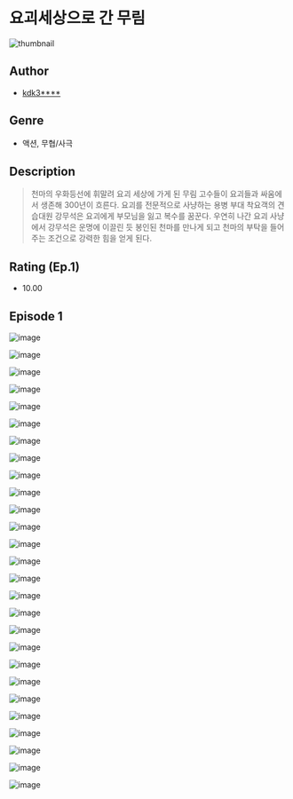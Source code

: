 # 요괴세상으로 간 무림
![thumbnail](https://image-comic.pstatic.net/user_contents_data/challenge_comic/2023/05/24/367041/upload_3558514842332573747_480x623.jpeg)

## Author
- [kdk3****](https://comic.naver.com/artistTitle?id=367041)

## Genre
- 액션, 무협/사극

## Description
> 천마의 우화등선에 휘말려 요괴 세상에 가게 된 무림 고수들이 요괴들과 싸움에서 생존해 300년이 흐른다. 요괴를 전문적으로 사냥하는 용병 부대 착요객의 견습대원 강무석은 요괴에게 부모님을 잃고 복수를 꿈꾼다. 우연히 나간 요괴 사냥에서 강무석은 운명에 이끌린 듯 봉인된 천마를 만나게 되고 천마의 부탁을 들어주는 조건으로 강력한 힘을 얻게 된다.


## Rating (Ep.1)
- 10.00

## Episode 1
![image](https://image-comic.pstatic.net/user_contents_data/challenge_comic/2023/05/24/367041/upload_3833179246452357473.jpeg)

![image](https://image-comic.pstatic.net/user_contents_data/challenge_comic/2023/05/24/367041/upload_3774637953220228198.jpeg)

![image](https://image-comic.pstatic.net/user_contents_data/challenge_comic/2023/05/24/367041/upload_7004280929790474597.jpeg)

![image](https://image-comic.pstatic.net/user_contents_data/challenge_comic/2023/05/24/367041/upload_3978707488251012708.jpeg)

![image](https://image-comic.pstatic.net/user_contents_data/challenge_comic/2023/05/24/367041/upload_3474590220101772856.jpeg)

![image](https://image-comic.pstatic.net/user_contents_data/challenge_comic/2023/05/24/367041/upload_3688785877757146467.jpeg)

![image](https://image-comic.pstatic.net/user_contents_data/challenge_comic/2023/05/24/367041/upload_3761122950317158450.jpeg)

![image](https://image-comic.pstatic.net/user_contents_data/challenge_comic/2023/05/24/367041/upload_7220449094714090595.jpeg)

![image](https://image-comic.pstatic.net/user_contents_data/challenge_comic/2023/05/24/367041/upload_3847028686409982264.jpeg)

![image](https://image-comic.pstatic.net/user_contents_data/challenge_comic/2023/05/24/367041/upload_7292796951267992373.jpeg)

![image](https://image-comic.pstatic.net/user_contents_data/challenge_comic/2023/05/24/367041/upload_7291947257181974583.jpeg)

![image](https://image-comic.pstatic.net/user_contents_data/challenge_comic/2023/05/24/367041/upload_3486739625298506553.jpeg)

![image](https://image-comic.pstatic.net/user_contents_data/challenge_comic/2023/05/24/367041/upload_7004053112631747427.jpeg)

![image](https://image-comic.pstatic.net/user_contents_data/challenge_comic/2023/05/24/367041/upload_3846695538648179044.jpeg)

![image](https://image-comic.pstatic.net/user_contents_data/challenge_comic/2023/05/24/367041/upload_7233116770060613944.jpeg)

![image](https://image-comic.pstatic.net/user_contents_data/challenge_comic/2023/05/24/367041/upload_3775195375614507313.jpeg)

![image](https://image-comic.pstatic.net/user_contents_data/challenge_comic/2023/05/24/367041/upload_3991707916132835634.jpeg)

![image](https://image-comic.pstatic.net/user_contents_data/challenge_comic/2023/05/24/367041/upload_7306020795597534310.jpeg)

![image](https://image-comic.pstatic.net/user_contents_data/challenge_comic/2023/05/24/367041/upload_3978707500380992311.jpeg)

![image](https://image-comic.pstatic.net/user_contents_data/challenge_comic/2023/05/24/367041/upload_7149524208998245175.jpeg)

![image](https://image-comic.pstatic.net/user_contents_data/challenge_comic/2023/05/24/367041/upload_4122826898192884324.jpeg)

![image](https://image-comic.pstatic.net/user_contents_data/challenge_comic/2023/05/24/367041/upload_7292235113725112676.jpeg)

![image](https://image-comic.pstatic.net/user_contents_data/challenge_comic/2023/05/24/367041/upload_3702584942647404087.jpeg)

![image](https://image-comic.pstatic.net/user_contents_data/challenge_comic/2023/05/24/367041/upload_3617626773684380259.jpeg)

![image](https://image-comic.pstatic.net/user_contents_data/challenge_comic/2023/05/24/367041/upload_3919088686404559923.jpeg)

![image](https://image-comic.pstatic.net/user_contents_data/challenge_comic/2023/05/24/367041/upload_7149575894584419890.jpeg)

![image](https://image-comic.pstatic.net/user_contents_data/challenge_comic/2023/05/24/367041/upload_3762587504133287989.jpeg)
